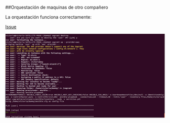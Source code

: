 ##Orquestación de maquinas de otro compañero

La orquestación funciona correctamente:

[Issue]()

![Imagen](https://github.com/STiago/Pictures/blob/master/f2.png)
